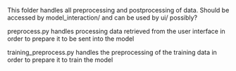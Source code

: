 
This folder handles all preprocessing and postprocessing of data. Should be accessed by model_interaction/ and can be used by ui/ possibly?

preprocess.py handles processing data retrieved from the user interface
    in order to prepare it to be sent into the model

training_preprocess.py handles the preprocessing of the training data
    in order to prepare it to train the model
